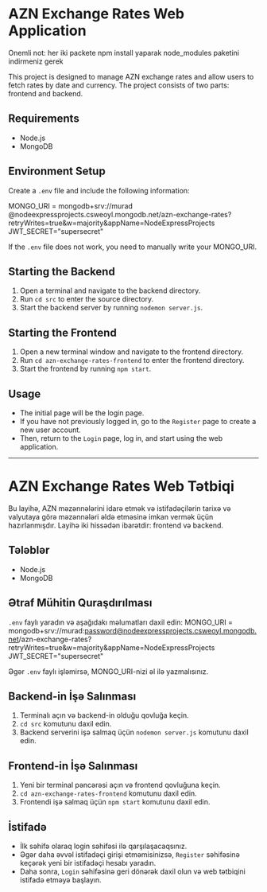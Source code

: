 
# AZN Exchange Rates Web Application
Onemli not: her iki packete npm install yaparak node_modules paketini indirmeniz gerek



This project is designed to manage AZN exchange rates and allow users to fetch rates by date and currency. The project consists of two parts: frontend and backend.

## Requirements
- Node.js
- MongoDB

## Environment Setup
Create a `.env` file and include the following information:

MONGO_URI = mongodb+srv://murad
@nodeexpressprojects.csweoyl.mongodb.net/azn-exchange-rates?retryWrites=true&w=majority&appName=NodeExpressProjects
JWT_SECRET="supersecret"

If the `.env` file does not work, you need to manually write your MONGO_URI.

## Starting the Backend
1. Open a terminal and navigate to the backend directory.
2. Run `cd src` to enter the source directory.
3. Start the backend server by running `nodemon server.js`.

## Starting the Frontend
1. Open a new terminal window and navigate to the frontend directory.
2. Run `cd azn-exchange-rates-frontend` to enter the frontend directory.
3. Start the frontend by running `npm start`.

## Usage
- The initial page will be the login page.
- If you have not previously logged in, go to the `Register` page to create a new user account.
- Then, return to the `Login` page, log in, and start using the web application.

---

# AZN Exchange Rates Web Tətbiqi

Bu layihə, AZN məzənnələrini idarə etmək və istifadəçilərin tarixə və valyutaya görə məzənnələri əldə etməsinə imkan vermək üçün hazırlanmışdır. Layihə iki hissədən ibarətdir: frontend və backend.

## Tələblər
- Node.js
- MongoDB

## Ətraf Mühitin Quraşdırılması
`.env` faylı yaradın və aşağıdakı məlumatları daxil edin:
MONGO_URI = mongodb+srv://murad:password@nodeexpressprojects.csweoyl.mongodb.net/azn-exchange-rates?retryWrites=true&w=majority&appName=NodeExpressProjects
JWT_SECRET="supersecret"

Əgər `.env` faylı işləmirsə, MONGO_URI-nizi əl ilə yazmalısınız.

## Backend-in İşə Salınması
1. Terminalı açın və backend-in olduğu qovluğa keçin.
2. `cd src` komutunu daxil edin.
3. Backend serverini işə salmaq üçün `nodemon server.js` komutunu daxil edin.

## Frontend-in İşə Salınması
1. Yeni bir terminal pəncərəsi açın və frontend qovluğuna keçin.
2. `cd azn-exchange-rates-frontend` komutunu daxil edin.
3. Frontendi işə salmaq üçün `npm start` komutunu daxil edin.

## İstifadə
- İlk səhifə olaraq login səhifəsi ilə qarşılaşacaqsınız.
- Əgər daha əvvəl istifadəçi girişi etməmisinizsə, `Register` səhifəsinə keçərək yeni bir istifadəçi hesabı yaradın.
- Daha sonra, `Login` səhifəsinə geri dönərək daxil olun və web tətbiqini istifadə etməyə başlayın.

